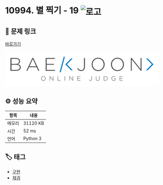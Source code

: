 # 10994. 별 찍기 - 19 <img src="https://d2gd6pc034wcta.cloudfront.net/tier/7.svg" alt="로고" height="32" style="vertical-align: middle;" />

## 🔗 문제 링크

[바로가기](https://www.acmicpc.net/problem/10994)

![백준 로고](../../images/boj.png)

## ⚙️ 성능 요약

| 항목   | 내용     |
| ------ | -------- |
| 메모리 | 31120 KB |
| 시간   | 52 ms    |
| 언어   | Python 3 |

## 🏷️ 태그

- [구현](https://www.acmicpc.net/problemset?sort=ac_desc&algo=102)
- [재귀](https://www.acmicpc.net/problemset?sort=ac_desc&algo=62)
